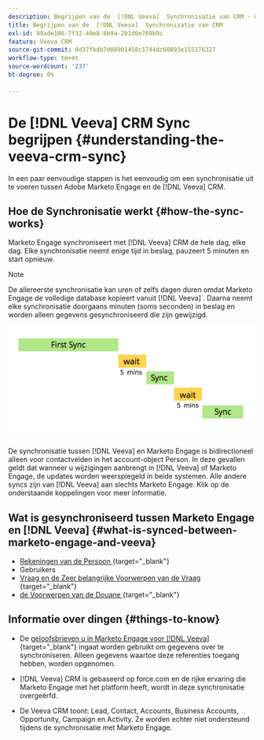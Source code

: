 ```yaml
---
description: Begrijpen van de  [!DNL Veeva]  Synchronisatie van CRM - de Documenten van Marketo - de Documentatie van het Product
title: Begrijpen van de  [!DNL Veeva]  Synchronisatie van CRM
exl-id: 99ade106-7f32-40e8-8b9a-2b1d0e769b9c
feature: Veeva CRM
source-git-commit: 0d37fbdb7d08901458c1744dc68893e155176327
workflow-type: tm+mt
source-wordcount: '237'
ht-degree: 0%

---
```


# De [!DNL Veeva] CRM Sync begrijpen {#understanding-the-veeva-crm-sync}

In een paar eenvoudige stappen is het eenvoudig om een synchronisatie uit te voeren tussen Adobe Marketo Engage en de [!DNL Veeva] CRM.

## Hoe de Synchronisatie werkt {#how-the-sync-works}

Marketo Engage synchroniseert met [!DNL Veeva] CRM de hele dag, elke dag. Elke synchronisatie neemt enige tijd in beslag, pauzeert 5 minuten en start opnieuw.

>[!NOTE]
>
>De allereerste synchronisatie kan uren of zelfs dagen duren omdat Marketo Engage de volledige database kopieert vanuit [!DNL Veeva] . Daarna neemt elke synchronisatie doorgaans minuten (soms seconden) in beslag en worden alleen gegevens gesynchroniseerd die zijn gewijzigd.

![](assets/understanding-the-veeva-sync-1.png)

De synchronisatie tussen [!DNL Veeva] en Marketo Engage is bidirectioneel alleen voor contactvelden in het account-object Person. In deze gevallen geldt dat wanneer u wijzigingen aanbrengt in [!DNL Veeva] of Marketo Engage, de updates worden weerspiegeld in beide systemen. Alle andere syncs zijn van [!DNL Veeva] aan slechts Marketo Engage. Klik op de onderstaande koppelingen voor meer informatie.

## Wat is gesynchroniseerd tussen Marketo Engage en [!DNL Veeva] {#what-is-synced-between-marketo-engage-and-veeva}

* [ Rekeningen van de Persoon ](/help/marketo/product-docs/crm-sync/veeva-crm-sync/sync-details/person-account-sync-faq.md){target="_blank"}
* Gebruikers
* [ Vraag en de Zeer belangrijke Voorwerpen van de Vraag ](/help/marketo/product-docs/crm-sync/veeva-crm-sync/sync-details/syncing-call-and-call-key-messages.md){target="_blank"}
* [ de Voorwerpen van de Douane ](/help/marketo/product-docs/crm-sync/veeva-crm-sync/sync-details/custom-object-sync.md){target="_blank"}

## Informatie over dingen {#things-to-know}

* De [ geloofsbrieven u in Marketo Engage voor  [!DNL Veeva]](/help/marketo/product-docs/crm-sync/salesforce-sync/setup/enterprise-unlimited-edition/step-2-of-3-create-a-salesforce-user-for-marketo-enterprise-unlimited.md){target="_blank"} ingaat worden gebruikt om gegevens over te synchroniseren. Alleen gegevens waartoe deze referenties toegang hebben, worden opgenomen.

* [!DNL Veeva] CRM is gebaseerd op force.com en de rijke ervaring die Marketo Engage met het platform heeft, wordt in deze synchronisatie overgeërfd.

* De Veeva CRM toont: Lead, Contact, Accounts, Business Accounts, Opportunity, Campaign en Activity. Ze worden echter niet ondersteund tijdens de synchronisatie met Marketo Engage.
